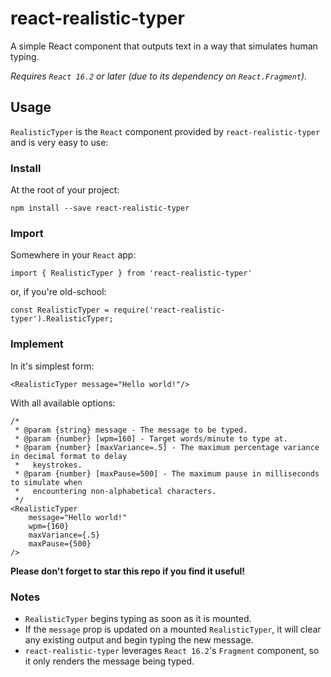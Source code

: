 # react-realistic-typer
A simple React component that outputs text in a way that simulates human typing.

*Requires `React 16.2` or later (due to its dependency on `React.Fragment`).*

## Usage
`RealisticTyper` is the `React` component provided by `react-realistic-typer` and is very easy to use:

### Install
At the root of your project:
```
npm install --save react-realistic-typer
```

### Import
Somewhere in your `React` app:
```
import { RealisticTyper } from 'react-realistic-typer'
```

or, if you're old-school:
```
const RealisticTyper = require('react-realistic-typer').RealisticTyper;
```

### Implement
In it's simplest form:
```
<RealisticTyper message="Hello world!"/>
```

With all available options:
```
/*
 * @param {string} message - The message to be typed.
 * @param {number} [wpm=160] - Target words/minute to type at.
 * @param {number} [maxVariance=.5] - The maximum percentage variance in decimal format to delay
 *   keystrokes.
 * @param {number} [maxPause=500] - The maximum pause in milliseconds to simulate when
 *   encountering non-alphabetical characters.
 */
<RealisticTyper
    message="Hello world!"
    wpm={160}
    maxVariance={.5}
    maxPause={500}
/>
```

**Please don't forget to star this repo if you find it useful!**

### Notes
- `RealisticTyper` begins typing as soon as it is mounted.
- If the `message` prop is updated on a mounted `RealisticTyper`, it will clear any existing output and begin typing the new message.
- `react-realistic-typer` leverages `React 16.2`'s `Fragment` component, so it only renders the message being typed.